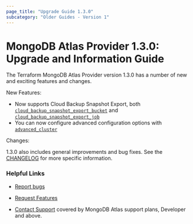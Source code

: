 ```yaml
---
page_title: "Upgrade Guide 1.3.0"
subcategory: "Older Guides - Version 1"  
---
```


# MongoDB Atlas Provider 1.3.0: Upgrade and Information Guide

The Terraform MongoDB Atlas Provider version 1.3.0 has a number of new and exciting features and changes.

New Features:

* Now supports Cloud Backup Snapshot Export, both [`cloud_backup_snapshot_export_bucket`](https://registry.terraform.io/providers/mongodb/mongodbatlas/latest/docs/resources/cloud_backup_snapshot_export_bucket) and [`cloud_backup_snapshot_export_job`](https://registry.terraform.io/providers/mongodb/mongodbatlas/latest/docs/resources/cloud_backup_snapshot_export_job)
* You can now configure advanced configuration options with [`advanced_cluster`](https://registry.terraform.io/providers/mongodb/mongodbatlas/latest/docs/resources/advanced_cluster)

Changes:

1.3.0 also includes general improvements and bug fixes. See the [CHANGELOG](https://github.com/mongodb/terraform-provider-mongodbatlas/blob/master/CHANGELOG.md) for more specific information.

### Helpful Links

* [Report bugs](https://github.com/mongodb/terraform-provider-mongodbatlas/issues)

* [Request Features](https://feedback.mongodb.com/forums/924145-atlas?category_id=370723)

* [Contact Support](https://docs.atlas.mongodb.com/support/) covered by MongoDB Atlas support plans, Developer and above.
  